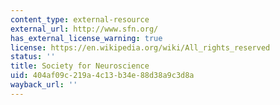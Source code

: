 ```yaml
---
content_type: external-resource
external_url: http://www.sfn.org/
has_external_license_warning: true
license: https://en.wikipedia.org/wiki/All_rights_reserved
status: ''
title: Society for Neuroscience
uid: 404af09c-219a-4c13-b34e-88d38a9c3d8a
wayback_url: ''
---
```

